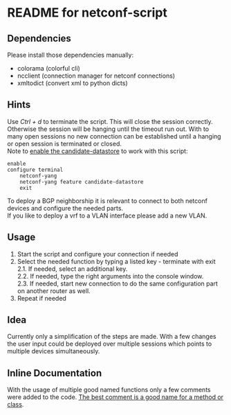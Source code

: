 # README for netconf-script
## Dependencies
Please install those dependencies manually:  
 - colorama     (colorful cli)
 - ncclient     (connection manager for netconf connections)
 - xmltodict    (convert xml to python dicts)

## Hints
Use _Ctrl + d_ to terminate the script. This will close the session correctly. Otherwise the session will be
 hanging until the timeout run out. With to many open sessions no new connection can be established until
 a hanging or open session is terminated or closed.  
Note to [enable the candidate-datastore](https://www.cisco.com/c/en/us/td/docs/ios-xml/ios/prog/configuration/169/b_169_programmability_cg/configuring_yang_datamodel.html) to work with this script:
```
enable
configure terminal
    netconf-yang
    netconf-yang feature candidate-datastore
    exit
```
To deploy a BGP neighborship it is relevant to connect to both netconf devices and configure the needed parts.  
If you like to deploy a vrf to a VLAN interface please add a new VLAN.

## Usage
1. Start the script and configure your connection if needed
2. Select the needed function by typing a listed key - terminate with exit  
2.1. If needed, select an additional key.  
2.2. If needed, type the right arguments into the console window.  
2.3. If needed, start new connection to do the same configuration part on another router as well.  
3. Repeat if needed

## Idea
Currently only a simplification of the steps are made. With a few changes the user input could be deployed
 over multiple sessions which points to multiple devices simultaneously.

## Inline Documentation
With the usage of multiple good named functions only a few comments were added to the code.
  [The best comment is a good name for a method or class](https://refactoring.guru/smells/comments).